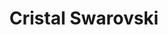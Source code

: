 ---
title: "Cristal Swarovski"
draft: false
description : "Cristal Swarovski"
menu:
  main:
    identifier: 'cristal_swarovski'
    parent: 'aros'
    weight: 59
---